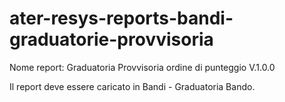 # ater-resys-reports-bandi-graduatorie-provvisoria

Nome report: Graduatoria Provvisoria ordine di punteggio V.1.0.0

Il report deve essere caricato in Bandi - Graduatoria Bando.